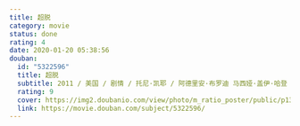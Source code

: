 ```yaml
---
title: 超脱
category: movie
status: done
rating: 4
date: 2020-01-20 05:38:56
douban:
  id: "5322596"
  title: 超脱
  subtitle: 2011 / 美国 / 剧情 / 托尼·凯耶 / 阿德里安·布罗迪 马西娅·盖伊·哈登
  rating: 9
  cover: https://img2.doubanio.com/view/photo/m_ratio_poster/public/p1305562621.jpg
  link: https://movie.douban.com/subject/5322596/
---
```


